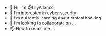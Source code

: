 - 👋 Hi, I’m @LilyAdam3
- 👀 I’m interested in cyber security
- 🌱 I’m currently learning about ethical hacking
- 💞️ I’m looking to collaborate on ...
- 📫 How to reach me ...

<!---
LilyAdam3/LilyAdam3 is a ✨ special ✨ repository because its `README.md` (this file) appears on your GitHub profile.
You can click the Preview link to take a look at your changes.
--->
